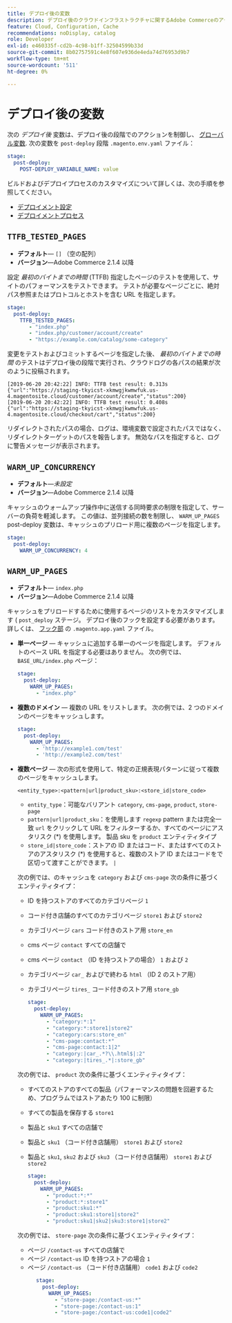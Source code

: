 ```yaml
---
title: デプロイ後の変数
description: デプロイ後のクラウドインフラストラクチャに関するAdobe Commerceのアクションを制御する環境変数の一覧を参照してください。
feature: Cloud, Configuration, Cache
recommendations: noDisplay, catalog
role: Developer
exl-id: e460335f-cd2b-4c98-b1ff-32504599b33d
source-git-commit: 8b02757591c4e8f607e936de4eda74d76953d9b7
workflow-type: tm+mt
source-wordcount: '511'
ht-degree: 0%

---
```


# デプロイ後の変数

次の _デプロイ後_ 変数は、デプロイ後の段階でのアクションを制御し、 [グローバル変数](variables-global.md). 次の変数を `post-deploy` 段階 `.magento.env.yaml` ファイル：

```yaml
stage:
  post-deploy:
    POST-DEPLOY_VARIABLE_NAME: value
```

ビルドおよびデプロイプロセスのカスタマイズについて詳しくは、次の手順を参照してください。

- [デプロイメント設定](configure-env-yaml.md)
- [デプロイメントプロセス](../deploy/process.md)

## `TTFB_TESTED_PAGES`

- **デフォルト**— `[]` （空の配列）
- **バージョン**—Adobe Commerce 2.1.4 以降

設定 _最初のバイトまでの時間_ (TTFB) 指定したページのテストを使用して、サイトのパフォーマンスをテストできます。 テストが必要なページごとに、絶対パス参照またはプロトコルとホストを含む URL を指定します。

```yaml
stage:
  post-deploy:
    TTFB_TESTED_PAGES:
       - "index.php"
       - "index.php/customer/account/create"
       - "https://example.com/catalog/some-category"
```

変更をテストおよびコミットするページを指定した後、 _最初のバイトまでの時間_ のテストはデプロイ後の段階で実行され、クラウドログの各パスの結果が次のように投稿されます。

```terminal
[2019-06-20 20:42:22] INFO: TTFB test result: 0.313s {"url":"https://staging-tkyicst-xkmwgjkwmwfuk.us-4.magentosite.cloud/customer/account/create","status":200}
[2019-06-20 20:42:22] INFO: TTFB test result: 0.408s {"url":"https://staging-tkyicst-xkmwgjkwmwfuk.us-4.magentosite.cloud/checkout/cart","status":200}
```

リダイレクトされたパスの場合、ログは、環境変数で設定されたパスではなく、リダイレクトターゲットのパスを報告します。 無効なパスを指定すると、ログに警告メッセージが表示されます。

## `WARM_UP_CONCURRENCY`

- **デフォルト**—_未設定_
- **バージョン**—Adobe Commerce 2.1.4 以降

キャッシュのウォームアップ操作中に送信する同時要求の制限を指定して、サーバーの負荷を軽減します。 この値は、並列接続の数を制限し、 `WARM_UP_PAGES` post-deploy 変数は、キャッシュのプリロード用に複数のページを指定します。

```yaml
stage:
  post-deploy:
    WARM_UP_CONCURRENCY: 4
```

## `WARM_UP_PAGES`

- **デフォルト**— `index.php`
- **バージョン**—Adobe Commerce 2.1.4 以降

キャッシュをプリロードするために使用するページのリストをカスタマイズします ( `post_deploy` ステージ。 デプロイ後のフックを設定する必要があります。 詳しくは、 [フック部](../application/hooks-property.md) の `.magento.app.yaml` ファイル。

- **単一ページ** — キャッシュに追加する単一のページを指定します。 デフォルトのベース URL を指定する必要はありません。 次の例では、 `BASE_URL/index.php` ページ：

  ```yaml
  stage:
    post-deploy:
      WARM_UP_PAGES:
        - "index.php"
  ```

- **複数のドメイン** — 複数の URL をリストします。 次の例では、2 つのドメインのページをキャッシュします。

  ```yaml
  stage:
    post-deploy:
      WARM_UP_PAGES:
        - 'http://example1.com/test'
        - 'http://example2.com/test'
  ```

- **複数ページ** — 次の形式を使用して、特定の正規表現パターンに従って複数のページをキャッシュします。

  ```terminal
  <entity_type>:<pattern|url|product_sku>:<store_id|store_code>
  ```

   - `entity_type`：可能なバリアント `category`, `cms-page`, `product`, `store-page`
   - `pattern|url|product_sku`：を使用します `regexp` pattern または完全一致 `url` をクリックして URL をフィルターするか、すべてのページにアスタリスク (\*) を使用します。 製品 sku を `product` エンティティタイプ
   - `store_id|store_code`：ストアの ID またはコード、またはすべてのストアのアスタリスク (\*) を使用すると、複数のストア ID またはコードをで区切って渡すことができます。 `|`

  次の例では、のキャッシュを `category` および `cms-page` 次の条件に基づくエンティティタイプ：
   - ID を持つストアのすべてのカテゴリページ `1`
   - コード付き店舗のすべてのカテゴリページ `store1` および `store2`
   - カテゴリページ `cars` コード付きのストア用 `store_en`
   - cms ページ `contact` すべての店舗で
   - cms ページ `contact` （ID を持つストアの場合） `1` および `2`
   - カテゴリページ `car_` およびで終わる `html` （ID 2 のストア用）
   - カテゴリページ `tires_` コード付きのストア用 `store_gb`

     ```yaml
     stage:
       post-deploy:
         WARM_UP_PAGES:
           - "category:*:1"
           - "category:*:store1|store2"
           - "category:cars:store_en"
           - "cms-page:contact:*"
           - "cms-page:contact:1|2"
           - "category:|car_.*?\\.html$|:2"
           - "category:|tires_.*|:store_gb"
     ```

  次の例では、 `product` 次の条件に基づくエンティティタイプ：
   - すべてのストアのすべての製品（パフォーマンスの問題を回避するため、プログラムではストアあたり 100 に制限）
   - すべての製品を保存する `store1`
   - 製品と `sku1` すべての店舗で
   - 製品と `sku1` （コード付き店舗用） `store1` および `store2`
   - 製品と `sku1`, `sku2` および `sku3` （コード付き店舗用） `store1` および `store2`

     ```yaml
     stage:
       post-deploy:
         WARM_UP_PAGES:
           - "product:*:*"
           - "product:*:store1"
           - "product:sku1:*"
           - "product:sku1:store1|store2"
           - "product:sku1|sku2|sku3:store1|store2"
     ```

  次の例では、 `store-page` 次の条件に基づくエンティティタイプ：
   - ページ `/contact-us` すべての店舗で
   - ページ `/contact-us` ID を持つストアの場合 `1`
   - ページ `/contact-us` （コード付き店舗用） `code1` および `code2`

  ```yaml
        stage:
          post-deploy:
            WARM_UP_PAGES:
              - "store-page:/contact-us:*"
              - "store-page:/contact-us:1"
              - "store-page:/contact-us:code1|code2"
  ```
